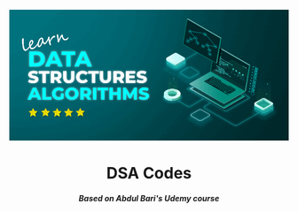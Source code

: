 [![MasterHead](https://github.com/Pawar-Pratik/DSA-Codes/blob/main/Resources/gif/DSA.gif)](https://www.geeksforgeeks.org/how-can-one-become-good-at-data-structures-and-algorithms-easily/) <!--this gif is by gfg (geeks for geeks)--> 
<h1  align="center">DSA Codes</h1>
<h5  align="center">Based on Abdul Bari's Udemy course</h5>
